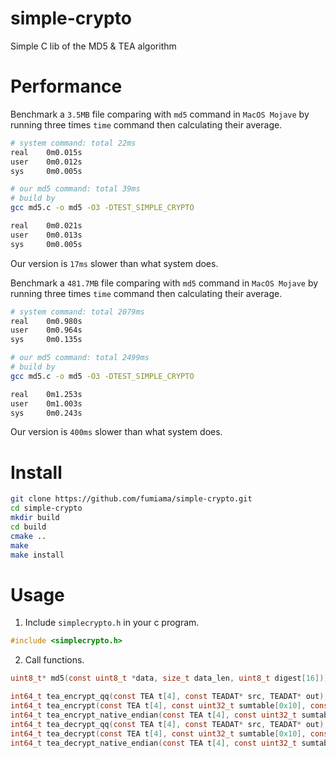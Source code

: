# simple-crypto

Simple C lib of the MD5 & TEA algorithm

# Performance
Benchmark a `3.5MB` file comparing with `md5` command in `MacOS Mojave` by running three times `time` command then calculating their average.
```bash
# system command: total 22ms
real    0m0.015s
user    0m0.012s
sys     0m0.005s

# our md5 command: total 39ms
# build by
gcc md5.c -o md5 -O3 -DTEST_SIMPLE_CRYPTO

real    0m0.021s
user    0m0.013s
sys     0m0.005s
```
Our version is `17ms` slower than what system does.

Benchmark a `481.7MB` file comparing with `md5` command in `MacOS Mojave` by running three times `time` command then calculating their average.
```bash
# system command: total 2079ms
real    0m0.980s
user    0m0.964s
sys     0m0.135s

# our md5 command: total 2499ms
# build by
gcc md5.c -o md5 -O3 -DTEST_SIMPLE_CRYPTO

real    0m1.253s
user    0m1.003s
sys     0m0.243s
```
Our version is `400ms` slower than what system does.

# Install

```bash
git clone https://github.com/fumiama/simple-crypto.git
cd simple-crypto
mkdir build
cd build
cmake ..
make
make install
```

# Usage

1. Include `simplecrypto.h` in your c program.
```c
#include <simplecrypto.h>
```
2. Call functions.
```c
uint8_t* md5(const uint8_t *data, size_t data_len, uint8_t digest[16]);

int64_t tea_encrypt_qq(const TEA t[4], const TEADAT* src, TEADAT* out);
int64_t tea_encrypt(const TEA t[4], const uint32_t sumtable[0x10], const TEADAT* src, TEADAT* out);
int64_t tea_encrypt_native_endian(const TEA t[4], const uint32_t sumtable[0x10], const TEADAT* src, TEADAT* out);
int64_t tea_decrypt_qq(const TEA t[4], const TEADAT* src, TEADAT* out);
int64_t tea_decrypt(const TEA t[4], const uint32_t sumtable[0x10], const TEADAT* src, TEADAT* out);
int64_t tea_decrypt_native_endian(const TEA t[4], const uint32_t sumtable[0x10], const TEADAT* src, TEADAT* out);
```
